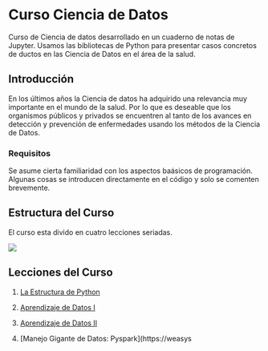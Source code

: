 
# Curso Ciencia de Datos

Curso de Ciencia de datos desarrollado en un cuaderno de notas de Jupyter. Usamos las bibliotecas de Python para presentar casos concretos de ductos en las Ciencia de Datos en el área de la salud.

## Introducción
En los últimos años la Ciencia de datos ha adquirido una relevancia muy importante en el mundo de la salud. Por lo que es deseable que los organismos  públicos y privados se encuentren al tanto de los avances  en detección y prevención de enfermedades usando los métodos de la Ciencia de Datos.

### Requisitos
Se asume cierta familiaridad con los aspectos baásicos de programación. Algunas cosas se introducen directamente en el código y solo se comenten brevemente.

## Estructura del Curso 
El curso esta divido en cuatro lecciones seriadas. 

![](https://weasysolutions.github.io/data-science-course/images/Ciencia-Datos.png)

## Lecciones del Curso

1) [La Estructura de Python](https://weasysolutions.github.io/data-science-course/presentation/lesson_1.slides.html#/)  

2) [Aprendizaje de Datos I](https://weasysolutions.github.io/data-science-course/presentation/lesson_2.slides.html#/) 

3) [Aprendizaje de Datos II](https://weasysolutions.github.io/data-science-course/presentation/lesson_3.slides.html#/) 

3) [Manejo Gigante de Datos: Pyspark](https://weasys